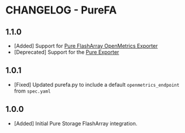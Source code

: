 # CHANGELOG - PureFA

## 1.1.0

* [Added] Support for [Pure FlashArray OpenMetrics Exporter](https://github.com/PureStorage-OpenConnect/pure-fa-openmetrics-exporter)
* [Deprecated] Support for the [Pure Exporter](https://github.com/PureStorage-OpenConnect/pure-exporter)

## 1.0.1

* [Fixed] Updated purefa.py to include a default `openmetrics_endpoint` from `spec.yaml`

## 1.0.0

* [Added] Initial Pure Storage FlashArray integration.
